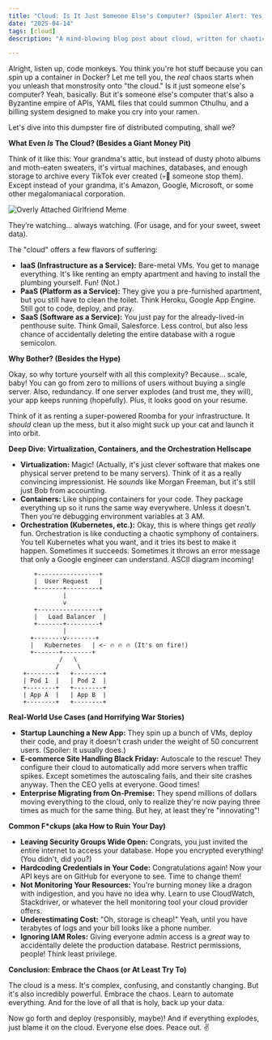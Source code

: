 ```yaml
---
title: "Cloud: Is It Just Someone Else's Computer? (Spoiler Alert: Yes, But Way More F*cked Up)"
date: "2025-04-14"
tags: [cloud]
description: "A mind-blowing blog post about cloud, written for chaotic Gen Z engineers who are probably already doomscrolling TikTok instead of deploying to production."

---
```


Alright, listen up, code monkeys. You think you're hot stuff because you can spin up a container in Docker? Let me tell you, the *real* chaos starts when you unleash that monstrosity onto "the cloud." Is it just someone else's computer? Yeah, basically. But it's someone else's computer that's also a Byzantine empire of APIs, YAML files that could summon Cthulhu, and a billing system designed to make you cry into your ramen.

Let's dive into this dumpster fire of distributed computing, shall we?

**What Even *Is* The Cloud? (Besides a Giant Money Pit)**

Think of it like this: Your grandma's attic, but instead of dusty photo albums and moth-eaten sweaters, it's virtual machines, databases, and enough storage to archive every TikTok ever created (💀🙏 someone stop them). Except instead of your grandma, it's Amazon, Google, Microsoft, or some other megalomaniacal corporation.

![Overly Attached Girlfriend Meme](https://i.kym-cdn.com/entries/icons/original/000/004/228/Raisins_overly_attached_girlfriend.jpg)

They’re watching… always watching. (For usage, and for your sweet, sweet data).

The "cloud" offers a few flavors of suffering:

*   **IaaS (Infrastructure as a Service):** Bare-metal VMs. You get to manage everything. It's like renting an empty apartment and having to install the plumbing yourself. Fun! (Not.)
*   **PaaS (Platform as a Service):** They give you a pre-furnished apartment, but you still have to clean the toilet. Think Heroku, Google App Engine. Still got to code, deploy, and pray.
*   **SaaS (Software as a Service):** You just pay for the already-lived-in penthouse suite. Think Gmail, Salesforce. Less control, but also less chance of accidentally deleting the entire database with a rogue semicolon.

**Why Bother? (Besides the Hype)**

Okay, so why torture yourself with all this complexity? Because… scale, baby! You can go from zero to millions of users without buying a single server. Also, redundancy. If one server explodes (and trust me, they will), your app keeps running (hopefully). Plus, it looks good on your resume.

Think of it as renting a super-powered Roomba for your infrastructure. It *should* clean up the mess, but it also might suck up your cat and launch it into orbit.

**Deep Dive: Virtualization, Containers, and the Orchestration Hellscape**

*   **Virtualization:** Magic! (Actually, it's just clever software that makes one physical server pretend to be many servers). Think of it as a really convincing impressionist. He *sounds* like Morgan Freeman, but it's still just Bob from accounting.
*   **Containers:** Like shipping containers for your code. They package everything up so it runs the same way everywhere. Unless it doesn't. Then you're debugging environment variables at 3 AM.
*   **Orchestration (Kubernetes, etc.):** Okay, this is where things get *really* fun. Orchestration is like conducting a chaotic symphony of containers. You tell Kubernetes what you want, and it tries its best to make it happen. Sometimes it succeeds. Sometimes it throws an error message that only a Google engineer can understand. ASCII diagram incoming!

```
       +-----------------+
       |  User Request   |
       +-------+---------+
               |
               v
       +-----------------+
       |   Load Balancer  |
       +-------+---------+
               |
      +--------v--------+
      |   Kubernetes   | <- 🔥 🔥 🔥 (It's on fire!)
      +-------+--------+
              /   \
             /     \
    +--------+   +--------+
    | Pod 1  |   | Pod 2  |
    +--------+   +--------+
    | App A  |   | App B  |
    +--------+   +--------+
```

**Real-World Use Cases (and Horrifying War Stories)**

*   **Startup Launching a New App:** They spin up a bunch of VMs, deploy their code, and pray it doesn't crash under the weight of 50 concurrent users. (Spoiler: It usually does.)
*   **E-commerce Site Handling Black Friday:** Autoscale to the rescue! They configure their cloud to automatically add more servers when traffic spikes. Except sometimes the autoscaling fails, and their site crashes anyway. Then the CEO yells at everyone. Good times!
*   **Enterprise Migrating from On-Premise:** They spend millions of dollars moving everything to the cloud, only to realize they're now paying three times as much for the same thing. But hey, at least they're "innovating"!

**Common F*ckups (aka How to Ruin Your Day)**

*   **Leaving Security Groups Wide Open:** Congrats, you just invited the entire internet to access your database. Hope you encrypted everything! (You didn't, did you?)
*   **Hardcoding Credentials in Your Code:** Congratulations again! Now your API keys are on GitHub for everyone to see. Time to change them!
*   **Not Monitoring Your Resources:** You're burning money like a dragon with indigestion, and you have no idea why. Learn to use CloudWatch, Stackdriver, or whatever the hell monitoring tool your cloud provider offers.
*   **Underestimating Cost:** "Oh, storage is cheap!" Yeah, until you have terabytes of logs and your bill looks like a phone number.
*   **Ignoring IAM Roles:** Giving everyone admin access is a *great* way to accidentally delete the production database. Restrict permissions, people! Think least privilege.

**Conclusion: Embrace the Chaos (or At Least Try To)**

The cloud is a mess. It's complex, confusing, and constantly changing. But it's also incredibly powerful. Embrace the chaos. Learn to automate everything. And for the love of all that is holy, back up your data.

Now go forth and deploy (responsibly, maybe)! And if everything explodes, just blame it on the cloud. Everyone else does. Peace out. ✌️
